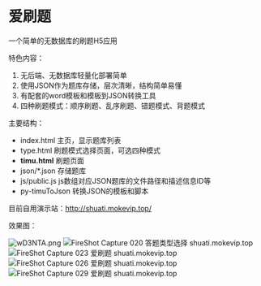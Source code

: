 <!--
 * @Author: mokevip
 * @Date: 2020-09-14 13:54:03
 * @LastEditors: mokevip
 * @LastEditTime: 2020-09-14 14:15:47
 * @Description: 
-->
<h1>爱刷题</h1>
<p>一个简单的无数据库的刷题H5应用</p>
<p>特色内容：</p>
<ol>
    <li>无后端、无数据库轻量化部署简单</li>
    <li>使用JSON作为题库存储，层次清晰，结构简单易懂</li>
    <li>有配套的word模板和模板到JSON转换工具</li>
    <li>四种刷题模式：顺序刷题、乱序刷题、错题模式、背题模式</li>
</ol>

<p>主要结构：</p>
<ul>
    <li>index.html      主页，显示题库列表</li>
    <li>type.html       刷题模式选择页面，可选四种模式</li>
    <li><b>timu.html</b>      刷题页面</li>
    <li>json/*.json    存储题库</li>
    <li>js/public.js     js数组对应JSON题库的文件路径和描述信息ID等</li>
    <li>py-timuToJson    转换JSON的模板和脚本</li>
</ul>

<p>目前自用演示站：<a href="http://shuati.mokevip.top/">http://shuati.mokevip.top/</a></p>
<p>效果图：</p>
<img src="https://s1.ax1x.com/2020/09/14/wD3NTA.png" alt="wD3NTA.png" border="0" />
<img src="https://s1.ax1x.com/2020/09/14/wD8KBQ.png" alt="FireShot Capture 020 答题类型选择 shuati.mokevip.top" border="0">
<img src="https://s1.ax1x.com/2020/09/14/wD8lAs.png" alt="FireShot Capture 023 爱刷题 shuati.mokevip.top" border="0">
<img src="https://s1.ax1x.com/2020/09/14/wD81Nn.png" alt="FireShot Capture 026 爱刷题 shuati.mokevip.top" border="0">
<img src="https://s1.ax1x.com/2020/09/14/wD83hq.png" alt="FireShot Capture 029 爱刷题 shuati.mokevip.top" border="0">

